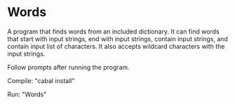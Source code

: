 Words
=======
A program that finds words from an included dictionary. It can find words that start with input strings,
end with input strings, contain input strings, and contain input list of characters.
It also accepts wildcard characters with the input strings.

Follow prompts after running the program.


Compile: "cabal install"

Run: "Words"

